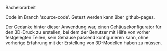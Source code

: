 Bachelorarbeit

Code im Branch 'source-code'. Getest werden kann über github-pages.

Der Gedanke hinter dieser Anwendung war, einen Gehäusekonfigurator für den 3D-Druck zu erstellen, bei dem der Benutzer mit Hilfe von vorher festgelegten Teilen, sein Gehäuse passend konfigurieren kann, ohne vorherige Erfahrung mit der Erstellung von 3D-Modellen haben zu müssen.
